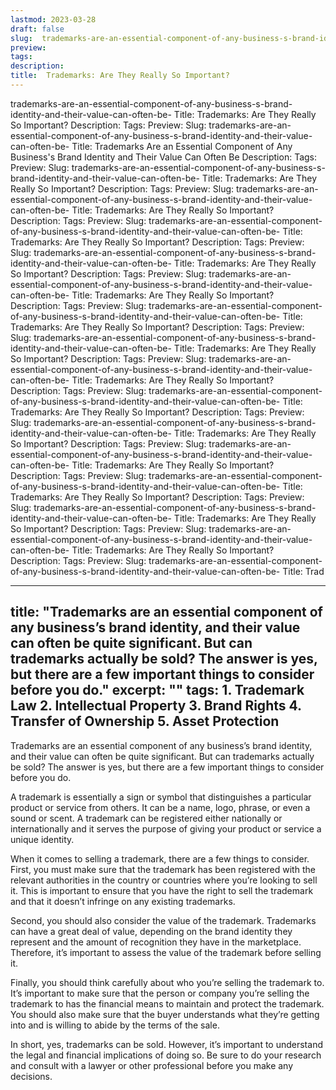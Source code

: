 ```yaml
---
lastmod: 2023-03-28
draft: false
slug:  trademarks-are-an-essential-component-of-any-business-s-brand-identity-and-their-value-can-often-be-
preview: 
tags: 
description: 
title:  Trademarks: Are They Really So Important?
---
```

trademarks-are-an-essential-component-of-any-business-s-brand-identity-and-their-value-can-often-be-
Title: Trademarks: Are They Really So Important?
Description:
Tags:
Preview:
Slug: trademarks-are-an-essential-component-of-any-business-s-brand-identity-and-their-value-can-often-be-
Title: Trademarks Are an Essential Component of Any Business's Brand Identity and Their Value Can Often Be
Description:
Tags:
Preview:
Slug: trademarks-are-an-essential-component-of-any-business-s-brand-identity-and-their-value-can-often-be-
Title: Trademarks: Are They Really So Important?
Description:
Tags:
Preview:
Slug: trademarks-are-an-essential-component-of-any-business-s-brand-identity-and-their-value-can-often-be-
Title: Trademarks: Are They Really So Important?
Description:
Tags:
Preview:
Slug: trademarks-are-an-essential-component-of-any-business-s-brand-identity-and-their-value-can-often-be-
Title: Trademarks: Are They Really So Important?
Description:
Tags:
Preview:
Slug: trademarks-are-an-essential-component-of-any-business-s-brand-identity-and-their-value-can-often-be-
Title: Trademarks: Are They Really So Important?
Description:
Tags:
Preview:
Slug: trademarks-are-an-essential-component-of-any-business-s-brand-identity-and-their-value-can-often-be-
Title: Trademarks: Are They Really So Important?
Description:
Tags:
Preview:
Slug: trademarks-are-an-essential-component-of-any-business-s-brand-identity-and-their-value-can-often-be-
Title: Trademarks: Are They Really So Important?
Description:
Tags:
Preview:
Slug: trademarks-are-an-essential-component-of-any-business-s-brand-identity-and-their-value-can-often-be-
Title: Trademarks: Are They Really So Important?
Description:
Tags:
Preview:
Slug: trademarks-are-an-essential-component-of-any-business-s-brand-identity-and-their-value-can-often-be-
Title: Trademarks: Are They Really So Important?
Description:
Tags:
Preview:
Slug: trademarks-are-an-essential-component-of-any-business-s-brand-identity-and-their-value-can-often-be-
Title: Trademarks: Are They Really So Important?
Description:
Tags:
Preview:
Slug: trademarks-are-an-essential-component-of-any-business-s-brand-identity-and-their-value-can-often-be-
Title: Trademarks: Are They Really So Important?
Description:
Tags:
Preview:
Slug: trademarks-are-an-essential-component-of-any-business-s-brand-identity-and-their-value-can-often-be-
Title: Trademarks: Are They Really So Important?
Description:
Tags:
Preview:
Slug: trademarks-are-an-essential-component-of-any-business-s-brand-identity-and-their-value-can-often-be-
Title: Trademarks: Are They Really So Important?
Description:
Tags:
Preview:
Slug: trademarks-are-an-essential-component-of-any-business-s-brand-identity-and-their-value-can-often-be-
Title: Trademarks: Are They Really So Important?
Description:
Tags:
Preview:
Slug: trademarks-are-an-essential-component-of-any-business-s-brand-identity-and-their-value-can-often-be-
Title: Trademarks: Are They Really So Important?
Description:
Tags:
Preview:
Slug: trademarks-are-an-essential-component-of-any-business-s-brand-identity-and-their-value-can-often-be-
Title: Trad

---
title: "Trademarks are an essential component of any business’s brand identity, and their value can often be quite significant. But can trademarks actually be sold? The answer is yes, but there are a few important things to consider before you do."
excerpt: ""
tags: 1. Trademark Law
2. Intellectual Property
3. Brand Rights
4. Transfer of Ownership
5. Asset Protection
---

Trademarks are an essential component of any business’s brand identity, and their value can often be quite significant. But can trademarks actually be sold? The answer is yes, but there are a few important things to consider before you do.

A trademark is essentially a sign or symbol that distinguishes a particular product or service from others. It can be a name, logo, phrase, or even a sound or scent. A trademark can be registered either nationally or internationally and it serves the purpose of giving your product or service a unique identity.

When it comes to selling a trademark, there are a few things to consider. First, you must make sure that the trademark has been registered with the relevant authorities in the country or countries where you’re looking to sell it. This is important to ensure that you have the right to sell the trademark and that it doesn’t infringe on any existing trademarks.

Second, you should also consider the value of the trademark. Trademarks can have a great deal of value, depending on the brand identity they represent and the amount of recognition they have in the marketplace. Therefore, it’s important to assess the value of the trademark before selling it.

Finally, you should think carefully about who you’re selling the trademark to. It’s important to make sure that the person or company you’re selling the trademark to has the financial means to maintain and protect the trademark. You should also make sure that the buyer understands what they’re getting into and is willing to abide by the terms of the sale.

In short, yes, trademarks can be sold. However, it’s important to understand the legal and financial implications of doing so. Be sure to do your research and consult with a lawyer or other professional before you make any decisions.